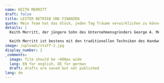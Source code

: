 ```yaml
---
name: KEITH MERRITT
draft: false
title: LEITER BETRIEB UND FINANZEN
quote: Mein Team hat das Glück, jeden Tag Träume verwirklichen zu können. Die Herausforderungen, denen wir dabei begegnen, motivieren uns Grenzen zu überwinden.
details: |
  Keith Merritt, der jüngere Sohn des Unternehmensgründers George A. Merritt, ist bereits seit langer Zeit im Unternehmen tätig. Wie sein Bruder Michael war auch Keith Merritt in fast jeder Position tätig. Er betreut nun verschiedene Bereiche von Produktion, Fertigung und Logistik bis hin zu Anlagen-, Technik- und Projektmanagement. Neben seiner Position als Executive Vice President und Treasurer leitet er heute auch das Tagesgeschäft.

  Keith Merritt ist bestens mit den traditionellen Techniken des Handwerks vertraut und stärkt dadurch das Fundament des Unternehmens in der Kunst der Holzbearbeitung und Schreinerei. Gemeinsam mit seinem Team sucht er weltweit nach den besten Materialien und technologischen Neuerungen. Mit der fortschrittlichsten Ausrüstung und den kreativsten Mitarbeitern der Branche schafft das Unternehmen exquisite und imposante Schreinerarbeiten im Innenausbau.
image: /uploads/staff-2.jpg
display_number: 2
_comments:
  image: file should be ~600px wide
  lang: EN for english, DE for german
  draft: drafts are saved but not published
lang: de
---
```


